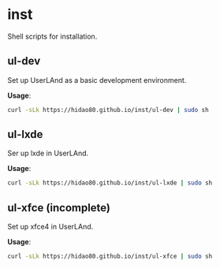 # inst
Shell scripts for installation.

## ul-dev

Set up UserLAnd as a basic development environment.

**Usage**:

```sh
curl -sLk https://hidao80.github.io/inst/ul-dev | sudo sh
```

## ul-lxde

Ser up lxde in UserLAnd.

**Usage**:

```sh
curl -sLk https://hidao80.github.io/inst/ul-lxde | sudo sh
```

## ul-xfce (incomplete)

Set up xfce4 in UserLAnd.

**Usage**:

```sh
curl -sLk https://hidao80.github.io/inst/ul-xfce | sudo sh
```
